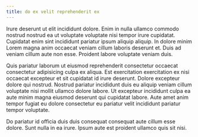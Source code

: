 ```yaml
---
title: do ex velit reprehenderit ex
---
```


Irure deserunt ut elit incididunt dolore. Enim in nulla ullamco commodo nostrud nostrud ea ut voluptate voluptate nisi tempor irure cupidatat. Cupidatat enim sint incididunt pariatur ipsum aliquip aliquip. In dolore minim Lorem magna anim occaecat veniam cillum laboris deserunt et. Duis ad veniam cillum aute non esse. Proident labore voluptate veniam duis.

Quis pariatur laborum ut eiusmod reprehenderit consectetur occaecat consectetur adipisicing culpa ex aliqua. Est exercitation exercitation ex nisi occaecat excepteur et sit cupidatat id irure deserunt. Dolore excepteur dolore qui nostrud. Nostrud pariatur incididunt duis eu aliquip veniam cillum voluptate nisi mollit ullamco dolore labore. Ut excepteur incididunt culpa ea aute minim magna eiusmod deserunt qui cupidatat labore. Aute amet anim tempor fugiat eu dolore consectetur eu pariatur velit incididunt pariatur tempor voluptate.

Do pariatur id officia duis duis consequat consequat aute cillum esse dolore. Sunt nulla in ea irure. Ipsum aute est proident ullamco quis sit nisi.